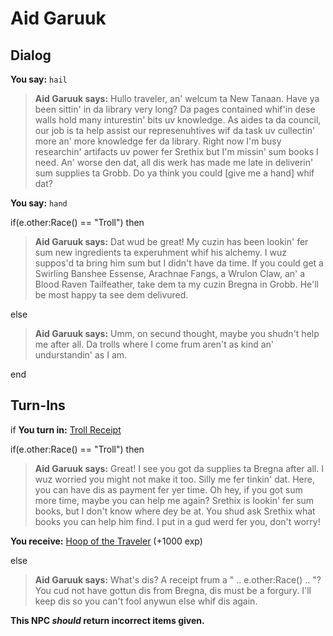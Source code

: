 # Aid Garuuk

## Dialog

**You say:** `hail`



>**Aid Garuuk says:** Hullo traveler, an' welcum ta New Tanaan. Have ya been sittin' in da library very long? Da pages contained whif'in dese walls hold many inturestin' bits uv knowledge. As aides ta da council, our job is ta help assist our represenuhtives wif da task uv cullectin' more an' more knowledge fer da library. Right now I'm busy researchin' artifacts uv power fer Srethix but I'm missin' sum books I need. An' worse den dat, all dis werk has made me late in deliverin' sum supplies ta Grobb. Do ya think you could [give me a hand] whif dat?

**You say:** `hand`



if(e.other:Race() == "Troll") then



>**Aid Garuuk says:** Dat wud be great! My cuzin has been lookin' fer sum new ingredients ta experuhment whif his alchemy. I wuz suppos'd ta bring him sum but I didn't have da time. If you could get a Swirling Banshee Essense, Arachnae Fangs, a Wrulon Claw, an' a Blood Raven Tailfeather, take dem ta my cuzin Bregna in Grobb. He'll be most happy ta see dem delivured.


else



>**Aid Garuuk says:** Umm, on secund thought, maybe you shudn't help me after all. Da trolls where I come frum aren't as kind an' undurstandin' as I am.

end

## Turn-Ins



if **You turn in:** [Troll Receipt](/item/28740)


if(e.other:Race() == "Troll") then



>**Aid Garuuk says:** Great! I see you got da supplies ta Bregna after all. I wuz worried you might not make it too. Silly me fer tinkin' dat. Here, you can have dis as payment fer yer time. Oh hey, if you got sum more time, maybe you can help me again? Srethix is lookin' fer sum books, but I don't know where dey be at. You shud ask Srethix what books you can help him find. I put in a gud werd fer you, don't worry!



 **You receive:**  [Hoop of the Traveler](/item/2418) (+1000 exp)


else



>**Aid Garuuk says:** What's dis? A receipt frum a " .. e.other:Race() .. "? You cud not have gottun dis from Bregna, dis must be a forgury. I'll keep dis so you can't fool anywun else whif dis again.


**This NPC *should* return incorrect items given.**
